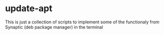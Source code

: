 # update-apt
This is just a collection of scripts to implement some of the functionaly from Synaptic (deb package manager) in the terminal
